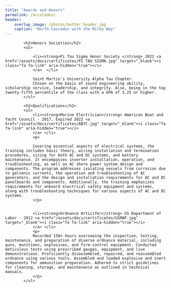```yaml
---
title: "Awards and Honors"
permalink: /accolades/
header:
    overlay_image: /photos/better header.jpg
    caption: "North Cascades with the Milky Way"
---
```


<html>

<style>
        body {
            font-family: Arial, sans-serif;
            margin: 0px;
        }
        .title {
            font-weight: bold;
        }
        .experience {
            margin-bottom: 20px;
        }
        .image {
            float: right; /* Float the image to the right */
            width: 375px; /* Set the width of the image as desired */
        }
</style>
<body>


<div class="content">
    <div class="experience">
     
            <h2>Honors Societies</h2>
            <ul>

                <li><strong>Pi Tau Sigma Honor Society </strong> 2022 <a href="/assets/docs/certificates/PI TAU SIGMA.jpg" target="_blank"><i class="fa fa-link" aria-hidden="true"></i>
                </a>  </li> 

                Saint Martin's University Alpha Tau Chapter.
                Chosen on the basis of sound engineering ability, scholarship service, leadership, and integrity. Also, being in the top twenty-fifth percentile of the class with a GPA of 3.25 or higher.
            </ul>
   


<div class="experience">

            <h2>Qualifications</h2>
            <ul>
                <li><strong>Marine Electrician</strong> American Boat and Yacht Council - 2017, Expired 2022 <a href="/assets/docs/certificates/ABYC.jpg" target="_blank"><i class="fa fa-link" aria-hidden="true"></i>
                </a> </li>
                <p>

                Covering essential aspects of electrical systems, the training includes basic theory, wiring installation and termination procedures, sizing for both AC and DC systems, and battery maintenance. It encompasses inverter installation, operation, and troubleshooting, as well as AC shore power system design and components. The program addresses isolating vessels from corrosion due to galvanic currents, the operation and troubleshooting of AC generators, and the design and installation requirements for AC and DC panelboards and components. Additionally, the training emphasizes requirements for onboard electrical safety equipment and systems, along with troubleshooting techniques for various aspects of AC and DC systems.
                </p>


                <li><strong>Ordnance Articifer</strong> US Department of Labor - 2012 <a href="/assets/docs/certificates/USMAP.jpg" target="_blank"><i class="fa fa-link" aria-hidden="true"></i>
                </a> </li>
                <p>
                Recorded 150+ hours overseeing the inspection, testing, maintenance, and preparation of diverse ordnance material, including guns, munitions, explosives, and fire-control equipment. Conducted meticulous tests using prescribed gauges, equipment, and live demonstrations. Proficiently disassembled, repaired, and reassembled ordnance using various tools. Assembled and loaded explosive and inert components for ammunition preparation. Adhered to strict guidelines for cleaning, storage, and maintenance as outlined in technical manuals.
                </p>
            </ul>
   
</div>

